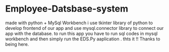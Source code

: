 # Employee-Datsbase-system
made with python + MySql Workbench
i use tkinter library of python to develop frontend of our app and use mysql.connector library to connect our app with the database.
to run this app you have to run sql codes in mysql workbench and then 
simply run the EDS.Py aaplication .
thts it !! Thanks to being here.

